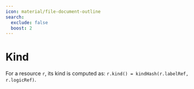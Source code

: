 ```yaml
---
icon: material/file-document-outline
search:
  exclude: false
  boost: 2
---
```


# Kind

For a resource `r`, its kind is computed as: `r.kind() = kindHash(r.labelRef, r.logicRef)`.


